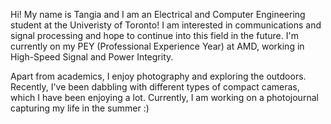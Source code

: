 Hi! My name is Tangia and I am an Electrical and Computer Engineering student at the Univeristy of Toronto! I am interested in communications and signal processing and hope to continue into this field in the future. I'm currently on my PEY (Professional Experience Year) at AMD, working in High-Speed Signal and Power Integrity. 

Apart from academics, I enjoy photography and exploring the outdoors. Recently, I've been dabbling with different types of compact cameras, which I have been enjoying a lot. Currently, I am working on a photojournal capturing my life in the summer :)
